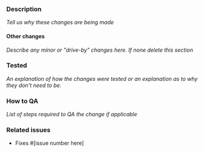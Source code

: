 ### Description

_Tell us why these changes are being made_

#### Other changes

_Describe any minor or "drive-by" changes here. If none delete this section_

### Tested

_An explanation of how the changes were tested or an explanation as to why they don't need to be._


### How to QA

_List of steps required to QA the change if applicable_

### Related issues

- Fixes #[issue number here]
